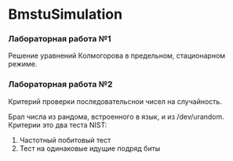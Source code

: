 # BmstuSimulation

<h3>Лабораторная работа №1</h3>
Решение уравнений Колмогорова в предельном, стационарном режиме.

<h3>Лабораторная работа №2</h3>
Критерий проверки последовательснои чисел на случайность.  

Брал числа из рандома, встроенного в язык, и из /dev/urandom. Критерии это два теста NIST:  
1. Частотный побитовый тест  
2. Тест на одинаковые идущие подряд биты  

